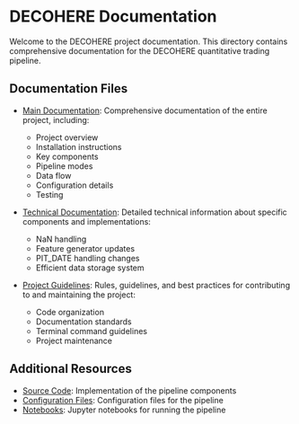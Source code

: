 # DECOHERE Documentation

Welcome to the DECOHERE project documentation. This directory contains comprehensive documentation for the DECOHERE quantitative trading pipeline.

## Documentation Files

- [Main Documentation](DECOHERE_MAIN_DOCUMENTATION.md): Comprehensive documentation of the entire project, including:
  - Project overview
  - Installation instructions
  - Key components
  - Pipeline modes
  - Data flow
  - Configuration details
  - Testing

- [Technical Documentation](TECHNICAL_DOCUMENTATION.md): Detailed technical information about specific components and implementations:
  - NaN handling
  - Feature generator updates
  - PIT_DATE handling changes
  - Efficient data storage system

- [Project Guidelines](PROJECT_GUIDELINES.md): Rules, guidelines, and best practices for contributing to and maintaining the project:
  - Code organization
  - Documentation standards
  - Terminal command guidelines
  - Project maintenance

## Additional Resources

- [Source Code](../src/): Implementation of the pipeline components
- [Configuration Files](../config/): Configuration files for the pipeline
- [Notebooks](../notebooks/): Jupyter notebooks for running the pipeline 